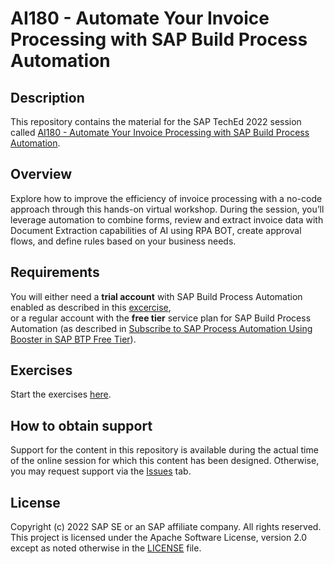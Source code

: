 # AI180 - Automate Your Invoice Processing with SAP Build Process Automation

## Description

This repository contains the material for the SAP TechEd 2022 session called [AI180 - Automate Your Invoice Processing with SAP Build Process Automation](https://go3.events.sap.com/sapteched/hybrid/2022/reg/flow/sap/saptech2022/sapteched2022catalog/page/catalog/session/1661198041428001ExKO).

## Overview

Explore how to improve the efficiency of invoice processing with a no-code approach through this hands-on virtual workshop. During the session, you’ll leverage automation to combine forms, review and extract invoice data with  Document Extraction capabilities of AI using RPA BOT, create approval flows, and define rules based on your business needs.

## Requirements

You will either need a **trial account** with SAP Build Process Automation enabled as described in this [excercise](https://github.com/SAP-samples/teched2022-AI180/blob/main/exercises/1_Subscribe%20to%20SAP%20Process%20Automation/README.md),  
or a regular account with the **free tier** service plan for SAP Build Process Automation (as described in [Subscribe to SAP Process Automation Using Booster in SAP BTP Free Tier](https://developers.sap.com/tutorials/spa-subscribe-booster.html)).

## Exercises

Start the exercises [here](https://developers.sap.com/mission.invoice-processing-approval-spa.html).

## How to obtain support

Support for the content in this repository is available during the actual time of the online session for which this content has been designed. Otherwise, you may request support via the [Issues](../../issues) tab.

## License
Copyright (c) 2022 SAP SE or an SAP affiliate company. All rights reserved. This project is licensed under the Apache Software License, version 2.0 except as noted otherwise in the [LICENSE](LICENSES/Apache-2.0.txt) file.
